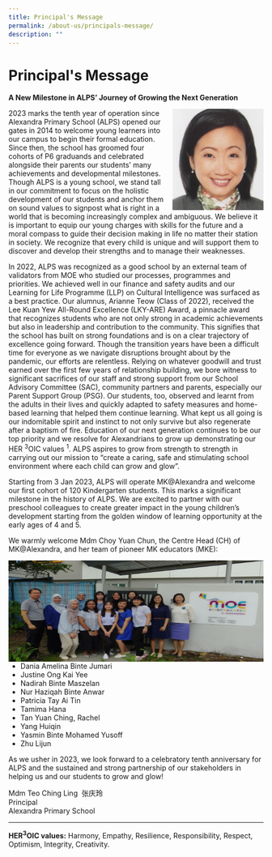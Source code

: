 ```yaml
---
title: Principal's Message
permalink: /about-us/principals-message/
description: ""
---
```

# **Principal's Message**




**A New Milestone in ALPS’ Journey of Growing the Next Generation**

<img src="/images/Principal%20Photo.jpg" style="width:180px;height:200px;margin-left:15px;" align = "right">

        

2023 marks the tenth year of operation since Alexandra Primary School (ALPS) opened our gates in 2014 to welcome young learners into our campus to begin their formal education. Since then, the school has groomed four cohorts of P6 graduands and celebrated alongside their parents our students’ many achievements and developmental milestones. Though ALPS is a young school, we stand tall in our commitment to focus on the holistic development of our students and anchor them on sound values to signpost what is right in a world that is becoming increasingly complex and ambiguous. We believe it is important to equip our young charges with skills for the future and a moral compass to guide their decision making in life no matter their station in society. We recognize that every child is unique and will support them to discover and develop their strengths and to manage their weaknesses.   

In 2022, ALPS was recognized as a good school by an external team of validators from MOE who studied our processes, programmes and priorities. We achieved well in our finance and safety audits and our Learning for Life Programme (LLP) on Cultural Intelligence was surfaced as a best practice. Our alumnus, Arianne Teow (Class of 2022), received the Lee Kuan Yew All-Round Excellence (LKY-ARE) Award, a pinnacle award that recognizes students who are not only strong in academic achievements but also in leadership and contribution to the community. This signifies that the school has built on strong foundations and is on a clear trajectory of excellence going forward. Though the transition years have been a difficult time for everyone as we navigate disruptions brought about by the pandemic, our efforts are relentless. Relying on whatever goodwill and trust earned over the first few years of relationship building, we bore witness to significant sacrifices of our staff and strong support from our School Advisory Committee (SAC), community partners and parents, especially our Parent Support Group (PSG). Our students, too, observed and learnt from the adults in their lives and quickly adapted to safety measures and home-based learning that helped them continue learning. What kept us all going is our indomitable spirit and instinct to not only survive but also regenerate after a baptism of fire. Education of our next generation continues to be our top priority and we resolve for Alexandrians to grow up demonstrating our HER         <sup>3</sup>OIC values <sup>1</sup>. ALPS aspires to grow from strength to strength in carrying out our mission to “create a caring, safe and stimulating school environment where each child can grow and glow”.

Starting from 3 Jan 2023, ALPS will operate MK@Alexandra and welcome our first cohort of 120 Kindergarten students. This marks a significant milestone in the history of ALPS. We are excited to partner with our preschool colleagues to create greater impact in the young children’s development starting from the golden window of learning opportunity at the early ages of 4 and 5.

We warmly welcome Mdm Choy Yuan Chun, the Centre Head (CH) of MK@Alexandra, and her team of pioneer MK educators (MKE):

<img src="/images/School%20Leaders/SLs%20and%20MK%20Team.jpg" style="width:4000px;height:200px;margin-left:15px;" align = "right">

*  Dania Amelina Binte Jumari  
* Justine Ong Kai Yee
* Nadirah Binte Maszelan
* Nur Haziqah Binte Anwar
* Patricia Tay Ai Tin
* Tamima Hana
* Tan Yuan Ching, Rachel
* Yang Huiqin
* Yasmin Binte Mohamed Yusoff
* Zhu Lijun


As we usher in 2023, we look forward to a celebratory tenth anniversary for ALPS and the sustained and strong partnership of our stakeholders in helping us and our students to grow and glow!


  

Mdm Teo Ching Ling  张庆玲   
Principal    
Alexandra Primary School

* * *
**HER<sup>3</sup>OIC values:** Harmony, Empathy, Resilience, Responsibility, Respect, Optimism, Integrity, Creativity.